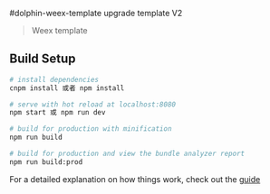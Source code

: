 #dolphin-weex-template upgrade template V2

> Weex template

## Build Setup

``` bash
# install dependencies
cnpm install 或者 npm install

# serve with hot reload at localhost:8080
npm start 或 npm run dev

# build for production with minification
npm run build

# build for production and view the bundle analyzer report
npm run build:prod

```

For a detailed explanation on how things work, check out the [guide](http://dolphin-weex-dev.msmartlife.cn/) 
